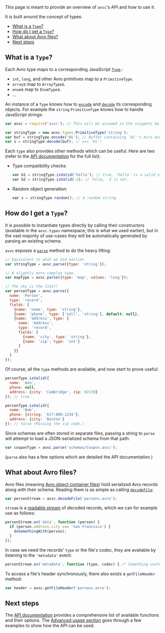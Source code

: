 This page is meant to provide an overview of `avsc`'s API and how to use it.

It is built around the concept of types:

+ [What is a `Type`?](#what-is-a-type)
+ [How do I get a `Type`?](#how-do-i-get-a-type)
+ [What about Avro files?](#what-about-avro-files)
+ [Next steps](#next-steps)


## What is a `Type`?

Each Avro type maps to a corresponding JavaScript [`Type`](API#class-type).:

+ `int`, `long`, and other Avro primitives map to a `PrimitiveType`.
+ `array`s map to `ArrayType`s.
+ `enum`s map to `EnumType`s.
+ ...

An instance of a `Type` knows how to [`encode`](Api#typeencodeobj-size-unsafe)
and [`decode`](Api#typedecodebuf-resolver-unsafe) its corresponding objects.
For example the `string` `PrimitiveType` knows how to handle JavaScript
strings:

```javascript
var avsc = require('avsc'); // This will be assumed in the snippets below.

var stringType = new avsc.types.PrimitiveType('string');
var buf = stringType.encode('Hi'); // Buffer containing 'Hi''s Avro encoding.
var s = stringType.decode(buf); // === 'Hi'!
```

Each `type` also provides other methods which can be useful. Here are two
(refer to the [API documentation](API#avro-types) for the full list):

+ Type compatibility checks:

  ```javascript
  var b1 = stringType.isValid('hello'); // true, 'hello' is a valid string.
  var b2 = stringType.isValid(-2); // false, -2 is not.
  ```

+ Random object generation:

  ```javascript
  var s = stringType.random(); // A random string.
  ```


## How do I get a `Type`?

It is possible to instantiate types directly by calling their constructors
(available in the `avsc.types` namespace; this is what we used earlier), but in
the vast majority of use-cases they will be automatically generated by parsing
an existing schema.

`avsc` exposes a [`parse`](Api#parseschemaschema-opts) method to do the
heavy lifting:

```javascript
// Equivalent to what we did earlier.
var stringType = avsc.parse({type: 'string'});

// A slightly more complex type.
var mapType = avsc.parse({type: 'map', values: 'long'});

// The sky is the limit!
var personType = avsc.parse({
  name: 'Person',
  type: 'record',
  fields: [
    {name: 'name', type: 'string'},
    {name: 'phone', type: ['null', 'string'], default: null},
    {name: 'address', type: {
      name: 'Address',
      type: 'record',
      fields: [
        {name: 'city', type: 'string'},
        {name: 'zip', type: 'int'}
      ]
    }}
  ]
});
```

Of course, all the `type` methods are available, and now start to prove useful:

```javascript
personType.isValid({
  name: 'Ann',
  phone: null,
  address: {city: 'Cambridge', zip: 02139}
}); // true

personType.isValid({
  name: 'Bob',
  phone: {string: '617-000-1234'},
  address: {city: 'Boston'}
}); // false (Missing the zip code.)
```

Since schemas are often stored in separate files, passing a string to
`parse` will attempt to load a JSON-serialized schema from that path:

```javascript
var couponType = avsc.parse('schemas/Coupon.avsc');
```

(`parse` also has a few options which are detailed the API documentation.)


## What about Avro files?

Avro files (meaning [Avro object container files][object-container]) hold
serialized Avro records along with their schema. Reading them is as simple as
calling [`decodeFile`](Api#decodefilepath-opts):

```javascript
var personStream = avsc.decodeFile('persons.avro');
```

`stream` is a [readable stream][rstream] of decoded records, which we can for
example use as follows:

```javascript
personStream.on('data', function (person) {
  if (person.address.city === 'San Francisco') {
    doSomethingWith(person);
  }
});
```

In case we need the records' `type` or the file's codec, they are available by
listening to the `'metadata'` event:

```javascript
personStream.on('metadata', function (type, codec) { /* Something useful. */ });
```

To access a file's header synchronously, there also exists a `getFileHeader`
method:

```javascript
var header = avsc.getFileHeader('persons.avro');
```


## Next steps

The [API documentation](Api) provides a comprehensive list of available
functions and their options. The [Advanced usage section](Advanced-usage) goes
through a few examples to show how the API can be used.



[object-container]: https://avro.apache.org/docs/current/spec.html#Object+Container+Files
[rstream]: https://nodejs.org/api/stream.html#stream_class_stream_readable
